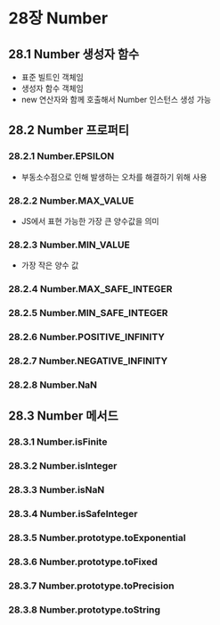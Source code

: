 # 28장 Number

## 28.1 Number 생성자 함수

- 표준 빌트인 객체임
- 생성자 함수 객체임
- new 연산자와 함께 호출해서 Number 인스턴스 생성 가능

## 28.2 Number 프로퍼티

### 28.2.1 Number.EPSILON

- 부동소수점으로 인해 발생하는 오차를 해결하기 위해 사용

### 28.2.2 Number.MAX_VALUE

- JS에서 표현 가능한 가장 큰 양수값을 의미

### 28.2.3 Number.MIN_VALUE

- 가장 작은 양수 값

### 28.2.4 Number.MAX_SAFE_INTEGER

### 28.2.5 Number.MIN_SAFE_INTEGER

### 28.2.6 Number.POSITIVE_INFINITY

### 28.2.7 Number.NEGATIVE_INFINITY

### 28.2.8 Number.NaN

## 28.3 Number 메서드

### 28.3.1 Number.isFinite

### 28.3.2 Number.isInteger

### 28.3.3 Number.isNaN

### 28.3.4 Number.isSafeInteger

### 28.3.5 Number.prototype.toExponential

### 28.3.6 Number.prototype.toFixed

### 28.3.7 Number.prototype.toPrecision

### 28.3.8 Number.prototype.toString
